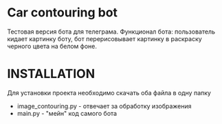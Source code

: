 # Car contouring bot
Тестовая версия бота для телеграма. Функционал бота: пользователь кидает картинку боту, бот перерисовывает картинку в раскраску черного цвета на белом фоне.

# INSTALLATION
Для установки проекта необходимо скачать оба файла в одну папку
* image_contouring.py - отвечает за обработку изображения
* main.py - "мейн" код самого бота
